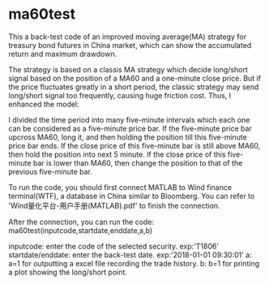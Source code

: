 # ma60test

This a back-test code of an improved moving average(MA) strategy for treasury bond futures in China market, which can show the accumulated return and maximum drawdown.

The strategy is based on a classis MA strategy which decide long/short signal based on the position of a MA60 and a one-minute close price. But if the price fluctuates greatly in a short period, the classic strategy may send long/short signal too frequently, causing huge friction cost. Thus, I enhanced the model:

I divided the time period into many five-minute intervals which each one can be considered as a five-minute price bar. If the five-minute price bar upcross MA60, long it, and then holding the position till this five-minute price bar ends. If the close price of this five-minute bar is still above MA60, then hold the position into next 5 minute. If the close price of this five-minute bar is lower than MA60, then change the position to that of the previous five-minute bar. 


To run the code, you should first connect MATLAB to Wind finance terminal(WTF), a database in China similar to Bloomberg. You can refer to 'Wind量化平台-用户手册(MATLAB).pdf' to finish the connection.

After the connection, you can run the code: ma60test(inputcode,startdate,enddate,a,b)

inputcode: enter the code of the selected security. exp:'T1806'
startdate/enddate: enter the back-test date. exp:'2018-01-01 09:30:01'
a: a=1 for outputting a excel file recording the trade history.
b: b=1 for printing a plot showing the long/short point.

